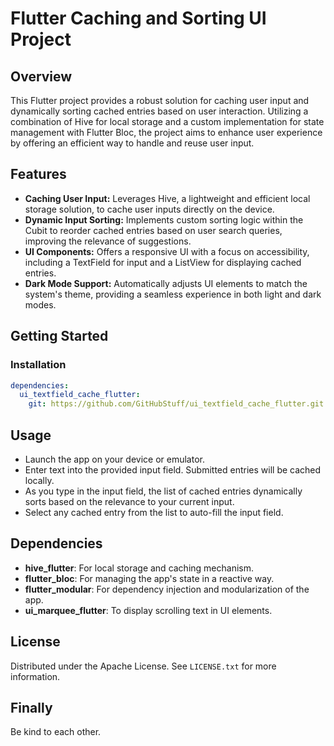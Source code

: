 # Flutter Caching and Sorting UI Project

## Overview

This Flutter project provides a robust solution for caching user input and dynamically sorting cached entries based on user interaction. Utilizing a combination of Hive for local storage and a custom implementation for state management with Flutter Bloc, the project aims to enhance user experience by offering an efficient way to handle and reuse user input.

## Features

- **Caching User Input:** Leverages Hive, a lightweight and efficient local storage solution, to cache user inputs directly on the device.
- **Dynamic Input Sorting:** Implements custom sorting logic within the Cubit to reorder cached entries based on user search queries, improving the relevance of suggestions.
- **UI Components:** Offers a responsive UI with a focus on accessibility, including a TextField for input and a ListView for displaying cached entries.
- **Dark Mode Support:** Automatically adjusts UI elements to match the system's theme, providing a seamless experience in both light and dark modes.

## Getting Started

### Installation

```yaml
dependencies:
  ui_textfield_cache_flutter:
    git: https://github.com/GitHubStuff/ui_textfield_cache_flutter.git
```

## Usage

- Launch the app on your device or emulator.
- Enter text into the provided input field. Submitted entries will be cached locally.
- As you type in the input field, the list of cached entries dynamically sorts based on the relevance to your current input.
- Select any cached entry from the list to auto-fill the input field.

## Dependencies

- **hive_flutter**: For local storage and caching mechanism.
- **flutter_bloc**: For managing the app's state in a reactive way.
- **flutter_modular**: For dependency injection and modularization of the app.
- **ui_marquee_flutter**: To display scrolling text in UI elements.

## License

Distributed under the Apache License. See `LICENSE.txt` for more information.

## Finally

Be kind to each other.
